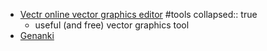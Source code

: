 - [Vectr online vector graphics editor](https://vectr.com) #tools
  collapsed:: true
	- useful (and free) vector graphics tool
- [Genanki](https://github.com/kerrickstaley/genanki)
